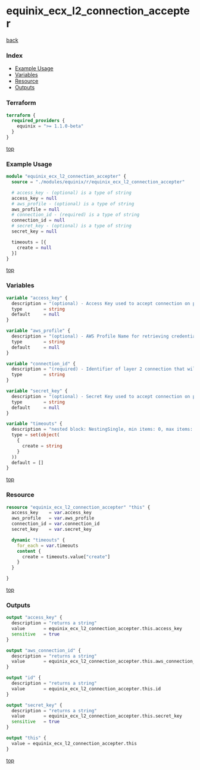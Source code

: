 # equinix_ecx_l2_connection_accepter

[back](../equinix.md)

### Index

- [Example Usage](#example-usage)
- [Variables](#variables)
- [Resource](#resource)
- [Outputs](#outputs)

### Terraform

```terraform
terraform {
  required_providers {
    equinix = ">= 1.1.0-beta"
  }
}
```

[top](#index)

### Example Usage

```terraform
module "equinix_ecx_l2_connection_accepter" {
  source = "./modules/equinix/r/equinix_ecx_l2_connection_accepter"

  # access_key - (optional) is a type of string
  access_key = null
  # aws_profile - (optional) is a type of string
  aws_profile = null
  # connection_id - (required) is a type of string
  connection_id = null
  # secret_key - (optional) is a type of string
  secret_key = null

  timeouts = [{
    create = null
  }]
}
```

[top](#index)

### Variables

```terraform
variable "access_key" {
  description = "(optional) - Access Key used to accept connection on provider side"
  type        = string
  default     = null
}

variable "aws_profile" {
  description = "(optional) - AWS Profile Name for retrieving credentials from shared credentials file"
  type        = string
  default     = null
}

variable "connection_id" {
  description = "(required) - Identifier of layer 2 connection that will be accepted"
  type        = string
}

variable "secret_key" {
  description = "(optional) - Secret Key used to accept connection on provider side"
  type        = string
  default     = null
}

variable "timeouts" {
  description = "nested block: NestingSingle, min items: 0, max items: 0"
  type = set(object(
    {
      create = string
    }
  ))
  default = []
}
```

[top](#index)

### Resource

```terraform
resource "equinix_ecx_l2_connection_accepter" "this" {
  access_key    = var.access_key
  aws_profile   = var.aws_profile
  connection_id = var.connection_id
  secret_key    = var.secret_key

  dynamic "timeouts" {
    for_each = var.timeouts
    content {
      create = timeouts.value["create"]
    }
  }

}
```

[top](#index)

### Outputs

```terraform
output "access_key" {
  description = "returns a string"
  value       = equinix_ecx_l2_connection_accepter.this.access_key
  sensitive   = true
}

output "aws_connection_id" {
  description = "returns a string"
  value       = equinix_ecx_l2_connection_accepter.this.aws_connection_id
}

output "id" {
  description = "returns a string"
  value       = equinix_ecx_l2_connection_accepter.this.id
}

output "secret_key" {
  description = "returns a string"
  value       = equinix_ecx_l2_connection_accepter.this.secret_key
  sensitive   = true
}

output "this" {
  value = equinix_ecx_l2_connection_accepter.this
}
```

[top](#index)